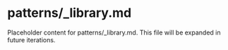 # patterns/_library.md

Placeholder content for patterns/_library.md. This file will be expanded in future iterations.